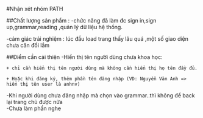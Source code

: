 #Nhận xét nhóm PATH


##Chất lượng sản phẩm : 
-chức năng đã làm đc sign in,sign up,grammar,reading ,quản lý dữ liệu hệ thống.

-cảm giác trải nghiệm : lúc đầu load trang thấy lâu quá ,một số giao diện chưa cân đối lắm 

##Điểm cần cải thiện
-Hiển thị tên người dùng chưa khoa học: 
	
	+ chỉ cần hiển thị tên người dùng mà không cần hiển thị họ tên đầy đủ. 
	
	+ Hoặc khi đăng ký, thêm phần tên đăng nhập (VD: Nguyễn Văn Anh => hiển thị tên user là anhnv)
-Khi người dùng chưa đăng nhập mà chọn vào grammar..thì không để back lại trang chủ được nữa	
-Chưa làm phần nghe
